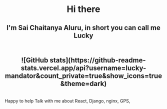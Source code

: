 <h1 align="center">Hi there</h1>
<div align="center">
<h2 align="center">I'm Sai Chaitanya Aluru, in short you can call me Lucky<h2>
<br>
<i></i>
![GitHub stats](https://github-readme-stats.vercel.app/api?username=lucky-mandator&count_private=true&show_icons=true&theme=dark)
</div>
<br>
<div>
  Happy to help
  Talk with me about React, Django, nginx, GPS,  
</div>
